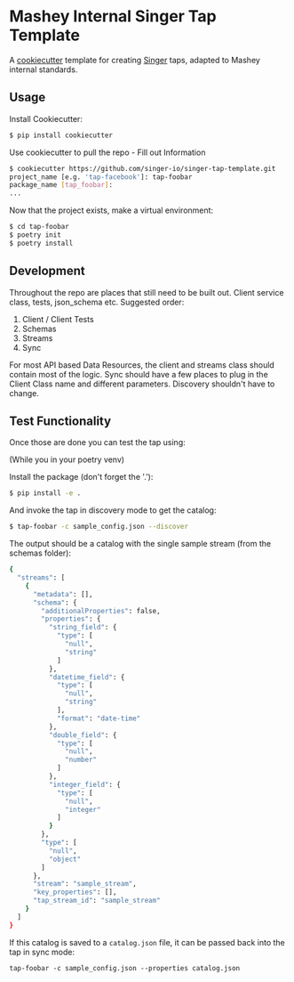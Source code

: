 # Mashey Internal Singer Tap Template

A [cookiecutter](https://github.com/audreyr/cookiecutter) template for creating
[Singer](https://github.com/singer-io) taps, adapted to Mashey internal standards.

## Usage

Install Cookiecutter:
```bash
$ pip install cookiecutter
```

Use cookiecutter to pull the repo - Fill out Information
```bash
$ cookiecutter https://github.com/singer-io/singer-tap-template.git
project_name [e.g. 'tap-facebook']: tap-foobar
package_name [tap_foobar]:
...
```

Now that the project exists, make a virtual environment:
```bash
$ cd tap-foobar
$ poetry init
$ poetry install
```
## Development

Throughout the repo are places that still need to be built out.  Client service class, tests, json_schema etc.
Suggested order:  
1. Client / Client Tests
2. Schemas
3. Streams
4. Sync

For most API based Data Resources, the client and streams class should contain most of the logic.  Sync should have a few places to plug in the Client Class name and different parameters.  Discovery shouldn't have to change.

## Test Functionality

Once those are done you can test the tap using:

(While you in your poetry venv)

Install the package (don't forget the '.'):
```bash
$ pip install -e .
```

And invoke the tap in discovery mode to get the catalog:
```bash
$ tap-foobar -c sample_config.json --discover
```
The output should be a catalog with the single sample stream (from the schemas folder):
```bash
{
  "streams": [
    {
      "metadata": [],
      "schema": {
        "additionalProperties": false,
        "properties": {
          "string_field": {
            "type": [
              "null",
              "string"
            ]
          },
          "datetime_field": {
            "type": [
              "null",
              "string"
            ],
            "format": "date-time"
          },
          "double_field": {
            "type": [
              "null",
              "number"
            ]
          },
          "integer_field": {
            "type": [
              "null",
              "integer"
            ]
          }
        },
        "type": [
          "null",
          "object"
        ]
      },
      "stream": "sample_stream",
      "key_properties": [],
      "tap_stream_id": "sample_stream"
    }
  ]
}
```
If this catalog is saved to a `catalog.json` file, it can be passed back into the tap in sync mode:
```
tap-foobar -c sample_config.json --properties catalog.json
```
